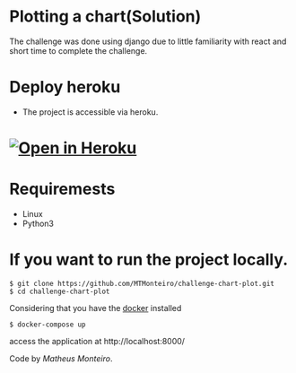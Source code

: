 # Plotting a chart(Solution)
The challenge was done using django due to little familiarity with react and short time to complete the challenge.

# Deploy heroku

- The project is accessible via heroku.

# [![Open in Heroku](https://icon-icons.com/icons2/2108/PNG/64/heroku_icon_130912.png)](https://challenge-chart.herokuapp.com/)

# Requiremests
- Linux
- Python3
 
# If you want to run the project locally.

``` shell
$ git clone https://github.com/MTMonteiro/challenge-chart-plot.git
$ cd challenge-chart-plot
```

Considering that you have the <a href="https://docs.docker.com/engine/install/" target="_blank">docker</a> installed

``` shell
$ docker-compose up
```
access the application at http://localhost:8000/



Code by _Matheus Monteiro_.
